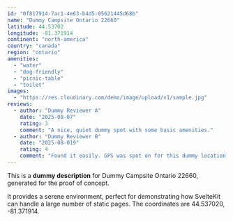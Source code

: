 ```yaml
---
id: "0f817914-7ac1-4e63-b4d5-05621445d68b"
name: "Dummy Campsite Ontario 22660"
latitude: 44.53702
longitude: -81.371914
continent: "north-america"
country: "canada"
region: "ontario"
amenities:
  - "water"
  - "dog-friendly"
  - "picnic-table"
  - "toilet"
images:
  - "https://res.cloudinary.com/demo/image/upload/v1/sample.jpg"
reviews:
  - author: "Dummy Reviewer A"
    date: "2025-08-07"
    rating: 3
    comment: "A nice, quiet dummy spot with some basic amenities."
  - author: "Dummy Reviewer B"
    date: "2025-08-019"
    rating: 4
    comment: "Found it easily. GPS was spot on for this dummy location."
---
```


This is a **dummy description** for Dummy Campsite Ontario 22660, generated for the proof of concept.

It provides a serene environment, perfect for demonstrating how SvelteKit can handle a large number of static pages. The coordinates are 44.537020, -81.371914.
